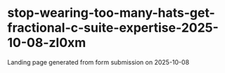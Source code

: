 # stop-wearing-too-many-hats-get-fractional-c-suite-expertise-2025-10-08-zl0xm
Landing page generated from form submission on 2025-10-08
